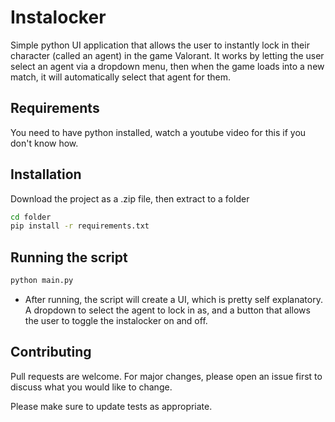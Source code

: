 # Instalocker

Simple python UI application that allows the user to instantly lock in their character (called an agent) in the game Valorant. It works by letting the user select an agent via a dropdown menu, then when the game loads into a new match, it will automatically select that agent for them.

## Requirements

You need to have python installed, watch a youtube video for this if you don't know how.

## Installation

Download the project as a .zip file, then extract to a folder

```bash
cd folder
pip install -r requirements.txt
```

## Running the script

```bash
python main.py
```
- After running, the script will create a UI, which is pretty self explanatory. A dropdown to select the agent to lock in as, and a button that allows the user to toggle the instalocker on and off.


## Contributing
Pull requests are welcome. For major changes, please open an issue first to discuss what you would like to change.

Please make sure to update tests as appropriate.
